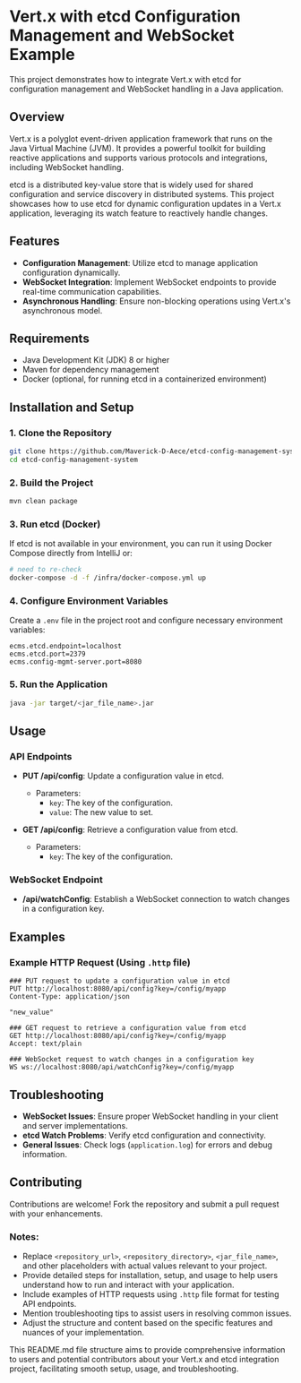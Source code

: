 # Vert.x with etcd Configuration Management and WebSocket Example

This project demonstrates how to integrate Vert.x with etcd for configuration management and WebSocket handling in a Java application.

## Overview

Vert.x is a polyglot event-driven application framework that runs on the Java Virtual Machine (JVM). It provides a powerful toolkit for building reactive applications and supports various protocols and integrations, including WebSocket handling.

etcd is a distributed key-value store that is widely used for shared configuration and service discovery in distributed systems. This project showcases how to use etcd for dynamic configuration updates in a Vert.x application, leveraging its watch feature to reactively handle changes.

## Features

- **Configuration Management**: Utilize etcd to manage application configuration dynamically.
- **WebSocket Integration**: Implement WebSocket endpoints to provide real-time communication capabilities.
- **Asynchronous Handling**: Ensure non-blocking operations using Vert.x's asynchronous model.

## Requirements

- Java Development Kit (JDK) 8 or higher
- Maven for dependency management
- Docker (optional, for running etcd in a containerized environment)

## Installation and Setup

### 1. Clone the Repository

```bash
git clone https://github.com/Maverick-D-Aece/etcd-config-management-system.git
cd etcd-config-management-system
```

### 2. Build the Project

```bash
mvn clean package
```

### 3. Run etcd (Docker)

If etcd is not available in your environment, you can run it using Docker Compose directly from IntelliJ or:

```bash
# need to re-check
docker-compose -d -f /infra/docker-compose.yml up 
```

### 4. Configure Environment Variables

Create a `.env` file in the project root and configure necessary environment variables:

```dotenv
ecms.etcd.endpoint=localhost
ecms.etcd.port=2379
ecms.config-mgmt-server.port=8080
```

### 5. Run the Application

```bash
java -jar target/<jar_file_name>.jar
```

## Usage

### API Endpoints

- **PUT /api/config**: Update a configuration value in etcd.
    - Parameters:
        - `key`: The key of the configuration.
        - `value`: The new value to set.

- **GET /api/config**: Retrieve a configuration value from etcd.
    - Parameters:
        - `key`: The key of the configuration.

### WebSocket Endpoint

- **/api/watchConfig**: Establish a WebSocket connection to watch changes in a configuration key.

## Examples

### Example HTTP Request (Using `.http` file)

```http
### PUT request to update a configuration value in etcd
PUT http://localhost:8080/api/config?key=/config/myapp
Content-Type: application/json

"new_value"

### GET request to retrieve a configuration value from etcd
GET http://localhost:8080/api/config?key=/config/myapp
Accept: text/plain

### WebSocket request to watch changes in a configuration key
WS ws://localhost:8080/api/watchConfig?key=/config/myapp
```

## Troubleshooting

- **WebSocket Issues**: Ensure proper WebSocket handling in your client and server implementations.
- **etcd Watch Problems**: Verify etcd configuration and connectivity.
- **General Issues**: Check logs (`application.log`) for errors and debug information.

## Contributing

Contributions are welcome! Fork the repository and submit a pull request with your enhancements.

### Notes:

- Replace `<repository_url>`, `<repository_directory>`, `<jar_file_name>`, and other placeholders with actual values relevant to your project.
- Provide detailed steps for installation, setup, and usage to help users understand how to run and interact with your application.
- Include examples of HTTP requests using `.http` file format for testing API endpoints.
- Mention troubleshooting tips to assist users in resolving common issues.
- Adjust the structure and content based on the specific features and nuances of your implementation.

This README.md file structure aims to provide comprehensive information to users and potential contributors about your Vert.x and etcd integration project, facilitating smooth setup, usage, and troubleshooting.